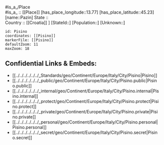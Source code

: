 ﻿---
location: [45.23,13.77] 
mapzoom: [7,12] 
mapmarker: city 
type: City
tags:
- geo/City


SpocWebEntityId: 33388
isDeleted: false
confidential: public

---
#is_a_/Place  
#is_a_ :: [[Place]] 
[has_place_longitude::13.77] 
[has_place_latitude::45.23] 
[name::Pazin] 
State ::  
Country :: [[Croatia]] ] 
[StateId::] 
[Population::] 
[Unknown::] 


```leaflet
id: Pisino
coordinates: [[Pisino]] 
markerFile: [[Pisino]] 
defaultZoom: 11 
maxZoom: 18
```


## Confidential Links & Embeds: 
- [[../../../../../../_Standards/geo/Continent/Europe/Italy/City/Pisino|Pisino]] 
- [[../../../../../../_public/geo/Continent/Europe/Italy/City/Pisino.public|Pisino.public]] 
- [[../../../../../../_internal/geo/Continent/Europe/Italy/City/Pisino.internal|Pisino.internal]] 
- [[../../../../../../_protect/geo/Continent/Europe/Italy/City/Pisino.protect|Pisino.protect]] 
- [[../../../../../../_private/geo/Continent/Europe/Italy/City/Pisino.private|Pisino.private]] 
- [[../../../../../../_personal/geo/Continent/Europe/Italy/City/Pisino.personal|Pisino.personal]] 
- [[../../../../../../_secret/geo/Continent/Europe/Italy/City/Pisino.secret|Pisino.secret]] 
